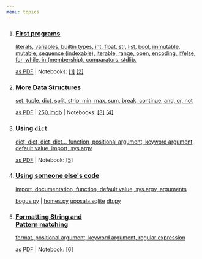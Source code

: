 ```yaml
---
menu: topics
---
```



<ol id="topics">
<li>
<a href="lecture/1">
<h3>First programs</h3>

literals, variables, builtin types, int, float, str, list, bool,
immutable, mutable, sequence (indexable), iterable, range,
open, encoding, if/else, for, while, in (membership), comparators, stdlib.
</a>
<p class="notebook-links">
<a href="lecture/1.pdf" download>as PDF</a> | 
Notebooks: 
<a href="http://nbviewer.jupyter.org/github/NBISweden/PythonCourse/blob/ht17/notebooks/1%20-%20start.ipynb">[1]</a>
<a href="http://nbviewer.jupyter.org/github/NBISweden/PythonCourse/blob/ht17/notebooks/2.ipynb">[2]</a>
</p>
</li>

<li>
<a href="lecture/2">
<h3>More Data Structures</h3>

set, tuple, dict, split, strip, min, max, sum, break, continue, and, or, not
</a>
<p class="notebook-links">
<a href="lecture/2.pdf" download>as PDF</a> | 
<a href="https://github.com/NBISweden/PythonCourse/raw/ht17/imdb/250.imdb">250.imdb</a> | 
Notebooks: 
<a href="http://nbviewer.jupyter.org/github/NBISweden/PythonCourse/blob/ht17/notebooks/3.ipynb">[3]</a>
<a href="http://nbviewer.jupyter.org/github/NBISweden/PythonCourse/blob/ht17/notebooks/4%20-%20dict.ipynb">[4]</a>
</p>
</li>

<li>
<a href="lecture/3">
<h3>Using <code>dict</code></h3>

dict, dict, dict, dict... function, positional argument, keyword argument, default value, import, sys.argv
</a>
<p class="notebook-links hidden">
<a href="lecture/3.pdf" download>as PDF</a> | 
Notebook:
<a href="http://nbviewer.jupyter.org/github/NBISweden/PythonCourse/blob/ht17/notebooks/5%20-%20functions.ipynb">[5]</a>
</p>
</li>

<li>
<a href="lecture/4" class="no-keynote">
<h3>Using someone else's code</h3>

import, documentation, function, default value, sys.argv, arguments
</a>
<p class="notebook-links hidden">
<a href="https://raw.githubusercontent.com/NBISweden/PythonCourse/ht17/assignment/bogus.py">bogus.py</a>
|
<a href="https://raw.githubusercontent.com/NBISweden/PythonCourse/ht17/homes/homes.py">homes.py</a>
<a href="https://github.com/NBISweden/PythonCourse/raw/ht17/homes/uppsala.sqlite">uppsala.sqlite</a>
<a href="https://github.com/NBISweden/PythonCourse/raw/ht17/homes/db.py">db.py</a>
</p>
</li>

<li>
<a href="lecture/5">
<h3>Formatting String and <br>Pattern matching</h3>

format, positional argument, keyword argument, regular expression
</a>
<p class="notebook-links hidden">
<a href="lecture/4.pdf" download>as PDF</a> | 
Notebook: 
<a href="http://nbviewer.jupyter.org/github/NBISweden/PythonCourse/blob/ht17/notebooks/6.ipynb">[6]</a>
</p>
</li>

</ol>
